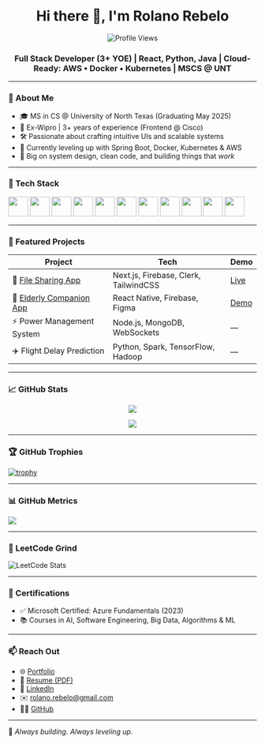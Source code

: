 <h1 align="center">Hi there 👋, I'm Rolano Rebelo</h1>
<p align="center">
  <img src="https://komarev.com/ghpvc/?username=rolanorebelo&label=Profile%20views&color=0e75b6&style=flat" alt="Profile Views" />
</p>
<h3 align="center">
  Full Stack Developer (3+ YOE) | React, Python, Java | Cloud-Ready: AWS • Docker • Kubernetes | MSCS @ UNT
</h3>

---

### 🚀 About Me

- 🎓 MS in CS @ University of North Texas (Graduating May 2025)
- 💼 Ex-Wipro | 3+ years of experience (Frontend @ Cisco)
- 🛠️ Passionate about crafting intuitive UIs and scalable systems
- 🌱 Currently leveling up with Spring Boot, Docker, Kubernetes & AWS
- 🧠 Big on system design, clean code, and building things that *work*

---

### 🧰 Tech Stack

<p align="left">
  <img src="https://cdn.jsdelivr.net/gh/devicons/devicon/icons/java/java-original.svg" width="40"/>
  <img src="https://cdn.jsdelivr.net/gh/devicons/devicon/icons/react/react-original.svg" width="40"/>
  <img src="https://cdn.jsdelivr.net/gh/devicons/devicon/icons/nextjs/nextjs-original.svg" width="40"/>
  <img src="https://cdn.jsdelivr.net/gh/devicons/devicon/icons/javascript/javascript-original.svg" width="40"/>
  <img src="https://cdn.jsdelivr.net/gh/devicons/devicon/icons/python/python-original.svg" width="40"/>
  <img src="https://cdn.jsdelivr.net/gh/devicons/devicon/icons/nodejs/nodejs-original.svg" width="40"/>
  <img src="https://cdn.jsdelivr.net/gh/devicons/devicon/icons/firebase/firebase-plain.svg" width="40"/>
  <img src="https://cdn.jsdelivr.net/gh/devicons/devicon/icons/docker/docker-original.svg" width="40"/>
  <img src="https://cdn.jsdelivr.net/gh/devicons/devicon/icons/kubernetes/kubernetes-plain.svg" width="40"/>
  <img src="https://img.icons8.com/color/48/000000/amazon-web-services.png" width="40"/>
  <img src="https://cdn.jsdelivr.net/gh/devicons/devicon/icons/mongodb/mongodb-original.svg" width="40"/>
</p>

---

### 🌟 Featured Projects

| Project | Tech | Demo |
|--------|------|------|
| 🔐 [File Sharing App](https://github.com/rolanorebelo/File-Sharing-App) | Next.js, Firebase, Clerk, TailwindCSS | [Live](https://file-sharing-app-three-xi.vercel.app) |
| 🧓 [Elderly Companion App](https://youtu.be/-ZqYSnEtLQY) | React Native, Firebase, Figma | [Demo](https://youtu.be/-ZqYSnEtLQY) |
| ⚡ Power Management System | Node.js, MongoDB, WebSockets | — |
| ✈️ Flight Delay Prediction | Python, Spark, TensorFlow, Hadoop | — |

---

### 📈 GitHub Stats

<p align="center">
  <img src="https://github-readme-stats.vercel.app/api?username=rolanorebelo&show_icons=true&theme=tokyonight" />
</p>
<p align="center">
  <img src="https://github-readme-streak-stats.herokuapp.com/?user=rolanorebelo&theme=tokyonight" />
</p>

---

### 🏆 GitHub Trophies

[![trophy](https://github-profile-trophy.vercel.app/?username=rolanorebelo&theme=onedark&column=7)](https://github.com/ryo-ma/github-profile-trophy)

---

### 📊 GitHub Metrics

<img src="https://github-readme-metrics.vercel.app/api?username=rolanorebelo&show=reviews,discussions,activity&theme=dark" />

---

### 🧠 LeetCode Grind

![LeetCode Stats](https://leetcard.jacoblin.cool/rolanorebelo?theme=dark&font=Baloo)

---

### 🏅 Certifications

- ✅ Microsoft Certified: Azure Fundamentals (2023)
- 📚 Courses in AI, Software Engineering, Big Data, Algorithms & ML

---

### 📫 Reach Out

- 🌐 [Portfolio](https://rolano.vercel.app)  
- 📄 [Resume (PDF)](https://github.com/rolanorebelo/rolanorebelo/blob/main/Rolano%20New%20Grad%20CV%20Updated%201.pdf)  
- 💼 [LinkedIn](https://www.linkedin.com/in/rolanorebelo/)  
- ✉️ rolano.rebelo@gmail.com  
- 🧑‍💻 [GitHub](https://github.com/rolanorebelo)


---

🧠 *Always building. Always leveling up.*
